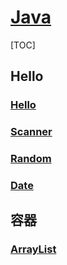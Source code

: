 <link rel="stylesheet" href="https://zhmhbest.gitee.io/hellomathematics/style/index.css">
<script src="https://zhmhbest.gitee.io/hellomathematics/style/index.js"></script>

# [Java](../index.html)

[TOC]

## Hello

### [Hello](src/demoHello.java)

### [Scanner](src/demoScanner.java)

### [Random](src/demoRandom.java)

### [Date](src/demoDate.java)

## 容器

### [ArrayList](src/demoArrayList.java)
